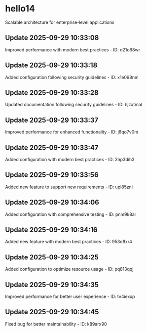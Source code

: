 # hello14
Scalable architecture for enterprise-level applications

## Update 2025-09-29 10:33:08
Improved performance with modern best practices - ID: d21o68wr


## Update 2025-09-29 10:33:18
Added configuration following security guidelines - ID: x1e098nm


## Update 2025-09-29 10:33:28
Updated documentation following security guidelines - ID: hjzxtmal


## Update 2025-09-29 10:33:37
Improved performance for enhanced functionality - ID: j8qo7v0m


## Update 2025-09-29 10:33:47
Added configuration with modern best practices - ID: 3hp3dih3


## Update 2025-09-29 10:33:56
Added new feature to support new requirements - ID: upl85znl


## Update 2025-09-29 10:34:06
Added configuration with comprehensive testing - ID: pnm9k8al


## Update 2025-09-29 10:34:16
Added new feature with modern best practices - ID: 953d8xr4


## Update 2025-09-29 10:34:25
Added configuration to optimize resource usage - ID: pq813qqj


## Update 2025-09-29 10:34:35
Improved performance for better user experience - ID: tv4iexxp


## Update 2025-09-29 10:34:45
Fixed bug for better maintainability - ID: k89arx90

